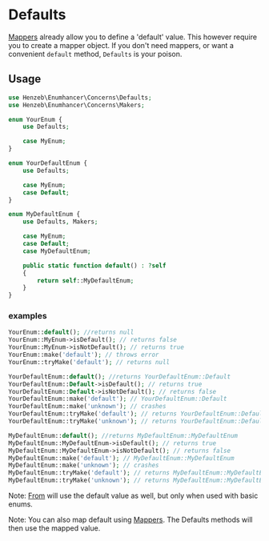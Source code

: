 # Defaults

[Mappers](mappers.md) already allow you to define a 'default' value. This
however require you to create a mapper object. If you don't need mappers, or
want a convenient `default` method, `Defaults` is your poison.

## Usage

```php
use Henzeb\Enumhancer\Concerns\Defaults;
use Henzeb\Enumhancer\Concerns\Makers;

enum YourEnum {
    use Defaults;

    case MyEnum;
}

enum YourDefaultEnum {
    use Defaults;

    case MyEnum;
    case Default;
}

enum MyDefaultEnum {
    use Defaults, Makers;

    case MyEnum;
    case Default;
    case MyDefaultEnum;

    public static function default() : ?self
    {
        return self::MyDefaultEnum;
    }
}
```

### examples

```php
YourEnum::default(); //returns null
YourEnum::MyEnum->isDefault(); // returns false
YourEnum::MyEnum->isNotDefault(); // returns true
YourEnum::make('default'); // throws error
YourEnum::tryMake('default'); // returns null

YourDefaultEnum::default(); //returns YourDefaultEnum::Default
YourDefaultEnum::Default->isDefault(); // returns true
YourDefaultEnum::Default->isNotDefault(); // returns false
YourDefaultEnum::make('default'); // YourDefaultEnum::Default
YourDefaultEnum::make('unknown'); // crashes
YourDefaultEnum::tryMake('default'); // returns YourDefaultEnum::Default
YourDefaultEnum::tryMake('unknown'); // returns YourDefaultEnum::Default

MyDefaultEnum::default(); //returns MyDefaultEnum::MyDefaultEnum
MyDefaultEnum::MyDefaultEnum->isDefault(); // returns true
MyDefaultEnum::MyDefaultEnum->isNotDefault(); // returns false
MyDefaultEnum::make('default'); // MyDefaultEnum::MyDefaultEnum
MyDefaultEnum::make('unknown'); // crashes
MyDefaultEnum::tryMake('default'); // returns MyDefaultEnum::MyDefaultEnum
MyDefaultEnum::tryMake('unknown'); // returns MyDefaultEnum::MyDefaultEnum

```

Note: [From](from.md) will use the default value as well, but only when used
with basic enums.

Note: You can also map default using [Mappers](mappers.md). The Defaults methods
will then use the mapped value.
